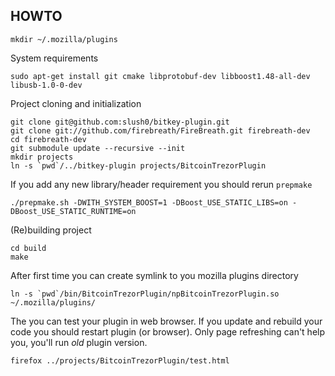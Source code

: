 HOWTO
-----

    mkdir ~/.mozilla/plugins

System requirements
    
    sudo apt-get install git cmake libprotobuf-dev libboost1.48-all-dev libusb-1.0-0-dev

Project cloning and initialization

    git clone git@github.com:slush0/bitkey-plugin.git
    git clone git://github.com/firebreath/FireBreath.git firebreath-dev
    cd firebreath-dev
    git submodule update --recursive --init
    mkdir projects
    ln -s `pwd`/../bitkey-plugin projects/BitcoinTrezorPlugin

If you add any new library/header requirement you should rerun `prepmake`

    ./prepmake.sh -DWITH_SYSTEM_BOOST=1 -DBoost_USE_STATIC_LIBS=on -DBoost_USE_STATIC_RUNTIME=on

(Re)building project

    cd build
    make

After first time you can create symlink to you mozilla plugins directory

    ln -s `pwd`/bin/BitcoinTrezorPlugin/npBitcoinTrezorPlugin.so ~/.mozilla/plugins/

The you can test your plugin in web browser.
If you update and rebuild your code you should restart plugin (or browser).
Only page refreshing can't help you, you'll run *old* plugin version.

    firefox ../projects/BitcoinTrezorPlugin/test.html
